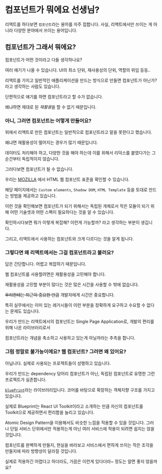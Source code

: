 # 컴포넌트가 뭐에요 선생님?

리액트를 하다보면 `컴포넌트`라는 용어를 자주 접합니다. 사실, 리액트에서만 쓰이는 게 아니라 다양한 분야에서 쓰이는 용어입니다.

## 컴포넌트가 그래서 뭐에요?

컴포넌트가 어떤 것이라고 다들 생각하나요?

여러 얘기가 나올 수 있습니다. UI의 최소 단위, 재사용성의 단위, 역할의 위임 등등..

리액트를 가지고 일반적인 애플리케이션을 만드는 방식으로 만들면 컴포넌트가 아닌가? 라고 생각하는 사람도 있습니다.

단편적으로 얘기를 하면 컴포넌트라고 할 수가 없습니다.

왜냐하면 제대로 된 *재활용*을 할 수 없기 때문입니다.

### 아니, 그러면 컴포넌트는 어떻게 만들어요?

위에서 리액트로 만든 컴포넌트는 일반적으로 컴포넌트라고 말을 못한다고 했습니다.

왜냐면 재활용성이 떨어지는 경우가 많기 때문입니다.

데이터도 처리해야 하고, 다양한 것을 해야 하는데 이를 위해서 리덕스를 붙였다가는 그 순간부터 독립적이지 않습니다.

그러다보면 컴포넌트가 될 수 없습니다.

우리는 [MOZILLA](https://developer.mozilla.org/en-US/docs/Web/Web_Components) 에서 HTML 웹 컴포넌트 표준을 확인할 수 있습니다.

해당 페이지에서는 `Custom elements`, `Shadow DOM`, `HTML Template` 등을 토대로 만드는 방법을 제공하고 있습니다.

이런 것을 확인해보면 컴포넌트가 되기 위해서는 독립된 개체로서 작은 모듈이 되기 위해 어떤 기술셋과 어떤 스펙이 필요하다는 것을 알 수 있습니다.

확인하시다보면 뭐가 이렇게 복잡해? 이런게 가능할까? 라고 생각하는 부분이 생깁니다.

그리고, 리액트에서 사용하는 컴포넌트와 크게 다르다는 것을 알게 됩니다.

### 그렇다면 왜 리액트에서는 그걸 컴포넌트라고 불러요?

답은 간단합니다. 어렵고 복잡하기 때문입니다.

웹 컴포넌트를 사용할려면은 재활용성을 고민해야 합니다.

재활용성을 고민할 부분이 많다는 것은 많은 시간을 사용할 수 밖에 없습니다.

~~우리한테는 퇴근이 중요한 만큼~~ 개발자에게 시간은 중요합니다.

특히 실무에서는 이미 있는 레거시들이 이런 부분을 정확하게 요구하고 수요할 수 없다는 문제도 있습니다.

우리가 만드는 리액트에서의 컴포넌트는 Single Page Application로, 개발의 편리를 위해 나온 라이브러리로서

컴포넌트라는 개념을 축소하고 사용하고 있는게 아닐까라는 추측을 합니다.

### 그럼 정말로 불가능이에요? 웹 컴포넌트? 그러면 왜 있어요?

아닙니다. 실제로 사용되는 프로젝트들이 성행하고 있습니다.

우리가 만드는 dependency 덩어리 컴포넌트가 아닌, 독립된 컴포넌트로 유명한 그런 프로젝트가 실존합니다.

[`bluePrint`](https://github.com/palantir/blueprint)라는 라이브러리입니다. 코어를 바탕으로 확장하는 객체지향 구조를 가지고 있습니다.

실제로 Blueprint는 React UI Toolkit이라고 소개하는 만큼 자신의 컴포넌트를 Toolkit으로 제공하면서 편리함을 늘리고 있습니다.

Atomic Design Pattern을 이용해서도 비슷한 느낌을 적용할 수 있을 것입니다. 그러나 단일 서비스 단위에서만 적용하는게 아닌 여러 서비스에 적용이 되려면 쉽지는 않을 것입니다.

컴포넌트를 완벽하게 만들지, 현실을 바라보고 서비스에서 편하게 쓰이는 작은 조각을 만들지에 따라 방향성이 달라질 것입니다.

실제로 적용하긴 어렵다고 하더라도, 가끔은 이런게 있다더라~ 정도는 알면 좋지 않을까요?
